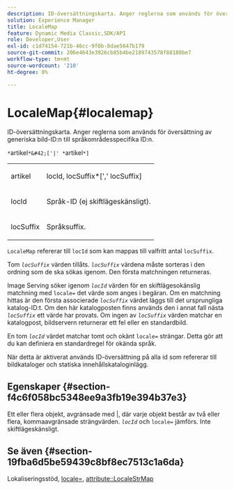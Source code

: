 ```yaml
---
description: ID-översättningskarta. Anger reglerna som används för översättning av generiska bild-ID:n till språkområdesspecifika ID:n.
solution: Experience Manager
title: LocaleMap
feature: Dynamic Media Classic,SDK/API
role: Developer,User
exl-id: c1d74154-721b-46cc-9f0b-8dae5647b179
source-git-commit: 206e4643e3926cb85b4be2189743578f88180be7
workflow-type: tm+mt
source-wordcount: '210'
ht-degree: 0%

---
```


# LocaleMap{#localemap}

ID-översättningskarta. Anger reglerna som används för översättning av generiska bild-ID:n till språkområdesspecifika ID:n.

`*`artikel`*&#42;['|' *`artikel`*]`

<table id="simpletable_A6DD1A28F8ED4178A8ADDB2F3AEFC402"> 
 <tr class="strow"> 
  <td class="stentry"> <p><span class="varname"> artikel</span> </p></td> 
  <td class="stentry"> <p><span class="varname"> locId</span>,<span class="varname"> locSuffix</span>*[','<span class="varname"> locSuffix</span>] </p></td> 
 </tr> 
 <tr class="strow"> 
  <td class="stentry"> <p><span class="varname"> locId</span> </p></td> 
  <td class="stentry"> <p>Språk-ID (ej skiftlägeskänsligt). </p></td> 
 </tr> 
 <tr class="strow"> 
  <td class="stentry"> <p><span class="varname"> locSuffix</span> </p></td> 
  <td class="stentry"> <p>Språksuffix. </p></td> 
 </tr> 
</table>

`LocaleMap` refererar till `locId` som kan mappas till valfritt antal `locSuffix`.

Tom *`locSuffix`* värden tillåts. *`locSuffix`* värdena måste sorteras i den ordning som de ska sökas igenom. Den första matchningen returneras.

Image Serving söker igenom *`locId`* värden för en skiftlägesokänslig matchning med `locale=` det värde som anges i begäran. Om en matchning hittas är den första associerade *`locSuffix`* värdet läggs till det ursprungliga katalog-ID:t. Om den här katalogposten finns används den i annat fall nästa *`locSuffix`* ett värde har provats. Om ingen av *`locSuffix`* värden matchar en katalogpost, bildservern returnerar ett fel eller en standardbild.

En tom *`locId`* värdet matchar tomt och okänt `locale=` strängar. Detta gör att du kan definiera en standardregel för okända språk.

När detta är aktiverat används ID-översättning på alla id som refererar till bildkataloger och statiska innehållskataloginlägg.

## Egenskaper {#section-f4c6f058bc5348ee9a3fb19e394b37e3}

Ett eller flera objekt, avgränsade med |, där varje objekt består av två eller flera, kommaavgränsade strängvärden. *`locId`* och `locale=` jämförs. Inte skiftlägeskänsligt.

## Se även {#section-19fba6d5be59439c8bf8ec7513c1a6da}

Lokaliseringsstöd, [locale=](../../../../../is-api/http-ref/image-serving-api-ref/c-http-protocol-reference/c-command-reference/r-locale.md#reference-8a846b2fbc004a12821b956ed3b25cfb), [attribute::LocaleStrMap](../../../../../is-api/image-catalog/image-serving-api-ref/c-image-catalog-reference/c-attributes-reference/r-localestrmap.md#reference-98c42070a4bc4baf92537132be2b5b1e)
